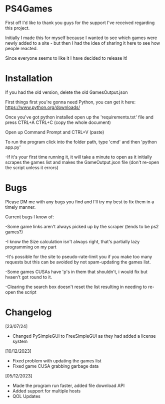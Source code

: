 # PS4Games

First off I'd like to thank you guys for the support I've received regarding this project.

Initially I made this for myself because I wanted to see which games were newly added to a site - but then I had the idea of sharing it here to see how people reacted.

Since everyone seems to like it I have decided to release it!



# Installation
If you had the old version, delete the old GamesOutput.json

First things first you're gonna need Python, you can get it here: https://www.python.org/downloads/

Once you've got python installed open up the 'requirements.txt' file and press CTRL+A CTRL+C (copy the whole document)

Open up Command Prompt and CTRL+V (paste)

To run the program click into the folder path, type 'cmd' and then 'python app.py'

-If it's your first time running it, it will take a minute to open as it initially scrapes the games list and makes the GameOutput.json file (don't re-open the script unless it errors)

# Bugs

Please DM me with any bugs you find and I'll try my best to fix them in a timely manner.

Current bugs I know of:

-Some game links aren't always picked up by the scraper (tends to be ps2 games?)

-I know the Size calculation isn't always right, that's partially lazy programming on my part

-It's possible for the site to pseudo-rate-limit you if you make too many requests but this can be avoided by not spam-updating the games list.

-Some games CUSAs have 'p's in them that shouldn't, i would fix but hvaen't got round to it.

-Clearing the search box doesn't reset the list resulting in needing to re-open the script
# Changelog

[23/07/24]
- Changed PySimpleGUI to FreeSimpleGUI as they had added a license system

[10/12/2023]
- Fixed problem with updating the games list
- Fixed game CUSA grabbing garbage data
  
[05/12/2023]
- Made the program run faster, added file download API
- Added support for multiple hosts
- QOL Updates

